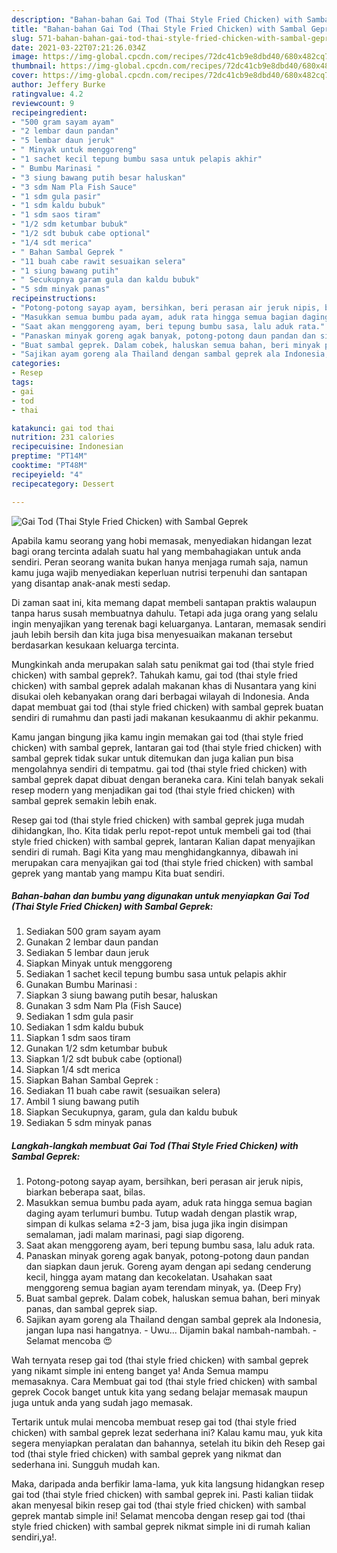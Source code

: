 ```yaml
---
description: "Bahan-bahan Gai Tod (Thai Style Fried Chicken) with Sambal Geprek yang nikmat dan Mudah Dibuat"
title: "Bahan-bahan Gai Tod (Thai Style Fried Chicken) with Sambal Geprek yang nikmat dan Mudah Dibuat"
slug: 571-bahan-bahan-gai-tod-thai-style-fried-chicken-with-sambal-geprek-yang-nikmat-dan-mudah-dibuat
date: 2021-03-22T07:21:26.034Z
image: https://img-global.cpcdn.com/recipes/72dc41cb9e8dbd40/680x482cq70/gai-tod-thai-style-fried-chicken-with-sambal-geprek-foto-resep-utama.jpg
thumbnail: https://img-global.cpcdn.com/recipes/72dc41cb9e8dbd40/680x482cq70/gai-tod-thai-style-fried-chicken-with-sambal-geprek-foto-resep-utama.jpg
cover: https://img-global.cpcdn.com/recipes/72dc41cb9e8dbd40/680x482cq70/gai-tod-thai-style-fried-chicken-with-sambal-geprek-foto-resep-utama.jpg
author: Jeffery Burke
ratingvalue: 4.2
reviewcount: 9
recipeingredient:
- "500 gram sayam ayam"
- "2 lembar daun pandan"
- "5 lembar daun jeruk"
- " Minyak untuk menggoreng"
- "1 sachet kecil tepung bumbu sasa untuk pelapis akhir"
- " Bumbu Marinasi "
- "3 siung bawang putih besar haluskan"
- "3 sdm Nam Pla Fish Sauce"
- "1 sdm gula pasir"
- "1 sdm kaldu bubuk"
- "1 sdm saos tiram"
- "1/2 sdm ketumbar bubuk"
- "1/2 sdt bubuk cabe optional"
- "1/4 sdt merica"
- " Bahan Sambal Geprek "
- "11 buah cabe rawit sesuaikan selera"
- "1 siung bawang putih"
- " Secukupnya garam gula dan kaldu bubuk"
- "5 sdm minyak panas"
recipeinstructions:
- "Potong-potong sayap ayam, bersihkan, beri perasan air jeruk nipis, biarkan beberapa saat, bilas."
- "Masukkan semua bumbu pada ayam, aduk rata hingga semua bagian daging ayam terlumuri bumbu. Tutup wadah dengan plastik wrap, simpan di kulkas selama ±2-3 jam, bisa juga jika ingin disimpan semalaman, jadi malam marinasi, pagi siap digoreng."
- "Saat akan menggoreng ayam, beri tepung bumbu sasa, lalu aduk rata."
- "Panaskan minyak goreng agak banyak, potong-potong daun pandan dan siapkan daun jeruk. Goreng ayam dengan api sedang cenderung kecil, hingga ayam matang dan kecokelatan. Usahakan saat menggoreng semua bagian ayam terendam minyak, ya. (Deep Fry)"
- "Buat sambal geprek. Dalam cobek, haluskan semua bahan, beri minyak panas, dan sambal geprek siap."
- "Sajikan ayam goreng ala Thailand dengan sambal geprek ala Indonesia, jangan lupa nasi hangatnya. Uwu... Dijamin bakal nambah-nambah. Selamat mencoba 😍"
categories:
- Resep
tags:
- gai
- tod
- thai

katakunci: gai tod thai 
nutrition: 231 calories
recipecuisine: Indonesian
preptime: "PT14M"
cooktime: "PT48M"
recipeyield: "4"
recipecategory: Dessert

---
```



![Gai Tod (Thai Style Fried Chicken) with Sambal Geprek](https://img-global.cpcdn.com/recipes/72dc41cb9e8dbd40/680x482cq70/gai-tod-thai-style-fried-chicken-with-sambal-geprek-foto-resep-utama.jpg)

Apabila kamu seorang yang hobi memasak, menyediakan hidangan lezat bagi orang tercinta adalah suatu hal yang membahagiakan untuk anda sendiri. Peran seorang  wanita bukan hanya menjaga rumah saja, namun kamu juga wajib menyediakan keperluan nutrisi terpenuhi dan santapan yang disantap anak-anak mesti sedap.

Di zaman  saat ini, kita memang dapat membeli santapan praktis walaupun tanpa harus susah membuatnya dahulu. Tetapi ada juga orang yang selalu ingin menyajikan yang terenak bagi keluarganya. Lantaran, memasak sendiri jauh lebih bersih dan kita juga bisa menyesuaikan makanan tersebut berdasarkan kesukaan keluarga tercinta. 



Mungkinkah anda merupakan salah satu penikmat gai tod (thai style fried chicken) with sambal geprek?. Tahukah kamu, gai tod (thai style fried chicken) with sambal geprek adalah makanan khas di Nusantara yang kini disukai oleh kebanyakan orang dari berbagai wilayah di Indonesia. Anda dapat membuat gai tod (thai style fried chicken) with sambal geprek buatan sendiri di rumahmu dan pasti jadi makanan kesukaanmu di akhir pekanmu.

Kamu jangan bingung jika kamu ingin memakan gai tod (thai style fried chicken) with sambal geprek, lantaran gai tod (thai style fried chicken) with sambal geprek tidak sukar untuk ditemukan dan juga kalian pun bisa mengolahnya sendiri di tempatmu. gai tod (thai style fried chicken) with sambal geprek dapat dibuat dengan beraneka cara. Kini telah banyak sekali resep modern yang menjadikan gai tod (thai style fried chicken) with sambal geprek semakin lebih enak.

Resep gai tod (thai style fried chicken) with sambal geprek juga mudah dihidangkan, lho. Kita tidak perlu repot-repot untuk membeli gai tod (thai style fried chicken) with sambal geprek, lantaran Kalian dapat menyajikan sendiri di rumah. Bagi Kita yang mau menghidangkannya, dibawah ini merupakan cara menyajikan gai tod (thai style fried chicken) with sambal geprek yang mantab yang mampu Kita buat sendiri.

<!--inarticleads1-->

##### Bahan-bahan dan bumbu yang digunakan untuk menyiapkan Gai Tod (Thai Style Fried Chicken) with Sambal Geprek:

1. Sediakan 500 gram sayam ayam
1. Gunakan 2 lembar daun pandan
1. Sediakan 5 lembar daun jeruk
1. Siapkan  Minyak untuk menggoreng
1. Sediakan 1 sachet kecil tepung bumbu sasa untuk pelapis akhir
1. Gunakan  Bumbu Marinasi :
1. Siapkan 3 siung bawang putih besar, haluskan
1. Gunakan 3 sdm Nam Pla (Fish Sauce)
1. Sediakan 1 sdm gula pasir
1. Sediakan 1 sdm kaldu bubuk
1. Siapkan 1 sdm saos tiram
1. Gunakan 1/2 sdm ketumbar bubuk
1. Siapkan 1/2 sdt bubuk cabe (optional)
1. Siapkan 1/4 sdt merica
1. Siapkan  Bahan Sambal Geprek :
1. Sediakan 11 buah cabe rawit (sesuaikan selera)
1. Ambil 1 siung bawang putih
1. Siapkan  Secukupnya, garam, gula dan kaldu bubuk
1. Sediakan 5 sdm minyak panas




<!--inarticleads2-->

##### Langkah-langkah membuat Gai Tod (Thai Style Fried Chicken) with Sambal Geprek:

1. Potong-potong sayap ayam, bersihkan, beri perasan air jeruk nipis, biarkan beberapa saat, bilas.
1. Masukkan semua bumbu pada ayam, aduk rata hingga semua bagian daging ayam terlumuri bumbu. Tutup wadah dengan plastik wrap, simpan di kulkas selama ±2-3 jam, bisa juga jika ingin disimpan semalaman, jadi malam marinasi, pagi siap digoreng.
1. Saat akan menggoreng ayam, beri tepung bumbu sasa, lalu aduk rata.
1. Panaskan minyak goreng agak banyak, potong-potong daun pandan dan siapkan daun jeruk. Goreng ayam dengan api sedang cenderung kecil, hingga ayam matang dan kecokelatan. Usahakan saat menggoreng semua bagian ayam terendam minyak, ya. (Deep Fry)
1. Buat sambal geprek. Dalam cobek, haluskan semua bahan, beri minyak panas, dan sambal geprek siap.
1. Sajikan ayam goreng ala Thailand dengan sambal geprek ala Indonesia, jangan lupa nasi hangatnya. - Uwu... Dijamin bakal nambah-nambah. - Selamat mencoba 😍




Wah ternyata resep gai tod (thai style fried chicken) with sambal geprek yang nikamt simple ini enteng banget ya! Anda Semua mampu memasaknya. Cara Membuat gai tod (thai style fried chicken) with sambal geprek Cocok banget untuk kita yang sedang belajar memasak maupun juga untuk anda yang sudah jago memasak.

Tertarik untuk mulai mencoba membuat resep gai tod (thai style fried chicken) with sambal geprek lezat sederhana ini? Kalau kamu mau, yuk kita segera menyiapkan peralatan dan bahannya, setelah itu bikin deh Resep gai tod (thai style fried chicken) with sambal geprek yang nikmat dan sederhana ini. Sungguh mudah kan. 

Maka, daripada anda berfikir lama-lama, yuk kita langsung hidangkan resep gai tod (thai style fried chicken) with sambal geprek ini. Pasti kalian tiidak akan menyesal bikin resep gai tod (thai style fried chicken) with sambal geprek mantab simple ini! Selamat mencoba dengan resep gai tod (thai style fried chicken) with sambal geprek nikmat simple ini di rumah kalian sendiri,ya!.

